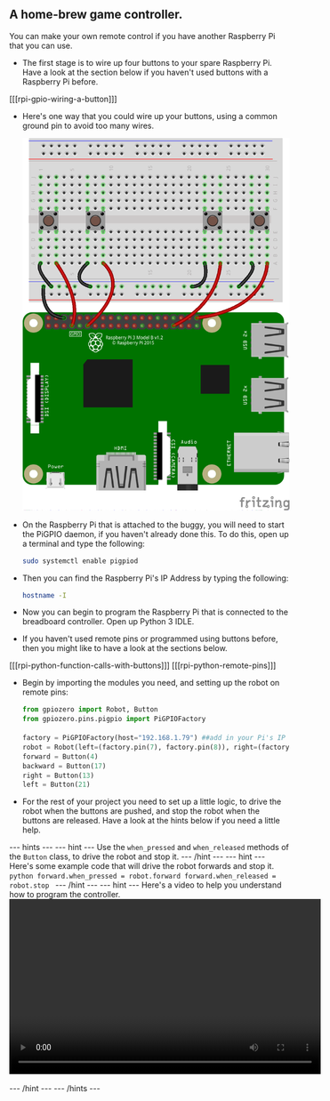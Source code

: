 ## A home-brew game controller.

You can make your own remote control if you have another Raspberry Pi that you can use.

- The first stage is to wire up four buttons to your spare Raspberry Pi. Have a look at the section below if you haven't used buttons with a Raspberry Pi before.

[[[rpi-gpio-wiring-a-button]]]

- Here's one way that you could wire up your buttons, using a common ground pin to avoid too many wires.

	![wiring](images/button_controller.png)

- On the Raspberry Pi that is attached to the buggy, you will need to start the PiGPIO daemon, if you haven't already done this. To do this, open up a terminal and type the following:

	```bash
	sudo systemctl enable pigpiod
	```
- Then you can find the Raspberry Pi's IP Address by typing the following:

	```bash
	hostname -I
	```
	
- Now you can begin to program the Raspberry Pi that is connected to the breadboard controller. Open up Python 3 IDLE.

- If you haven't used remote pins or programmed using buttons  before, then you might like to have a look at the sections below.

[[[rpi-python-function-calls-with-buttons]]]
[[[rpi-python-remote-pins]]]

- Begin by importing the modules you need, and setting up the robot on remote pins:

	```python
	from gpiozero import Robot, Button
	from gpiozero.pins.pigpio import PiGPIOFactory

	factory = PiGPIOFactory(host="192.168.1.79") ##add in your Pi's IP here
	robot = Robot(left=(factory.pin(7), factory.pin(8)), right=(factory.pin(9), factory.pin(10)))
	forward = Button(4)
	backward = Button(17)
	right = Button(13)
	left = Button(21)
	```
- For the rest of your project you need to set up a little logic, to drive the robot when the buttons are pushed, and stop the robot when the buttons are released. Have a look at the hints below if you need a little help.

--- hints --- --- hint ---
Use the `when_pressed` and `when_released` methods of the `Button` class, to drive the robot and stop it.
--- /hint --- --- hint ---
Here's some example code that will drive the robot forwards and stop it.
	```python
	forward.when_pressed = robot.forward
	forward.when_released = robot.stop
	```
--- /hint --- --- hint ---
Here's a video to help you understand how to program the controller.
<video width="560" height="315" controls>
<source src="images/home-brew-remote.webm" type="video/webm">
Your browser does not support WebM video, try FireFox or Chrome
</video>

--- /hint --- --- /hints ---
